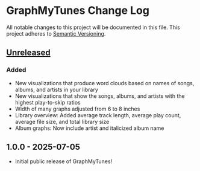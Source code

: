# GraphMyTunes Change Log

All notable changes to this project will be documented in this file. This project adheres to [Semantic Versioning](http://semver.org/).

<!-- markdownlint-disable MD024 -->

## [Unreleased]

### Added

- New visualizations that produce word clouds based on names of songs, albums, and artists in your library
- New visualizations that show the songs, albums, and artists with the highest play-to-skip ratios
- Width of many graphs adjusted from 6 to 8 inches
- Library overview: Added average track length, average play count, average file size, and total library size
- Album graphs: Now include artist and italicized album name

## 1.0.0 - 2025-07-05

- Initial public release of GraphMyTunes!

[Unreleased]: https://github.com/homebysix/GraphMyTunes/compare/v1.0.0...HEAD
